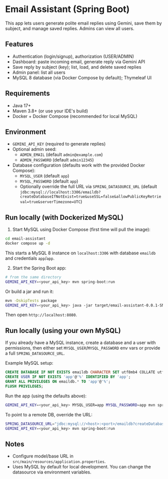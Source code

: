 # Email Assistant (Spring Boot)

This app lets users generate polite email replies using Gemini, save them by subject, and manage saved replies. Admins can view all users.

## Features
- Authentication (login/signup), authorization (USER/ADMIN)
- Dashboard: paste incoming email, generate reply via Gemini API
- Save reply by subject (key); list, load, and delete saved replies
- Admin panel: list all users
- MySQL 8 database (via Docker Compose by default); Thymeleaf UI

## Requirements
- Java 17+
- Maven 3.8+ (or use your IDE's build)
- Docker + Docker Compose (recommended for local MySQL)

## Environment
- `GEMINI_API_KEY` (required to generate replies)
- Optional admin seed:
  - `ADMIN_EMAIL` (default `admin@example.com`)
  - `ADMIN_PASSWORD` (default `admin12345`)
- Database configuration (defaults work with the provided Docker Compose):
  - `MYSQL_USER` (default `app`)
  - `MYSQL_PASSWORD` (default `app`)
  - Optionally override the full URL via `SPRING_DATASOURCE_URL` (default `jdbc:mysql://localhost:3306/emaildb?createDatabaseIfNotExist=true&useSSL=false&allowPublicKeyRetrieval=true&serverTimezone=UTC`)

## Run locally (with Dockerized MySQL)
1. Start MySQL using Docker Compose (first time will pull the image):
```bash
cd email-assistant
docker compose up -d
```

This starts a MySQL 8 instance on `localhost:3306` with database `emaildb` and credentials `app`/`app`.

2. Start the Spring Boot app:
```bash
# from the same directory
GEMINI_API_KEY=<your_api_key> mvn spring-boot:run
```

Or build a jar and run it:
```bash
mvn -DskipTests package
GEMINI_API_KEY=<your_api_key> java -jar target/email-assistant-0.0.1-SNAPSHOT.jar
```

Then open `http://localhost:8080`.

## Run locally (using your own MySQL)
If you already have a MySQL instance, create a database and a user with permissions, then either set `MYSQL_USER`/`MYSQL_PASSWORD` env vars or provide a full `SPRING_DATASOURCE_URL`.

Example MySQL setup:
```sql
CREATE DATABASE IF NOT EXISTS emaildb CHARACTER SET utf8mb4 COLLATE utf8mb4_unicode_ci;
CREATE USER IF NOT EXISTS 'app'@'%' IDENTIFIED BY 'app';
GRANT ALL PRIVILEGES ON emaildb.* TO 'app'@'%';
FLUSH PRIVILEGES;
```

Run the app (using the defaults above):
```bash
GEMINI_API_KEY=<your_api_key> MYSQL_USER=app MYSQL_PASSWORD=app mvn spring-boot:run
```

To point to a remote DB, override the URL:
```bash
SPRING_DATASOURCE_URL="jdbc:mysql://<host>:<port>/emaildb?createDatabaseIfNotExist=true&useSSL=false&allowPublicKeyRetrieval=true&serverTimezone=UTC" \
GEMINI_API_KEY=<your_api_key> mvn spring-boot:run
```

## Notes
- Configure model/base URL in `src/main/resources/application.properties`.
- Uses MySQL by default for local development. You can change the datasource via environment variables.